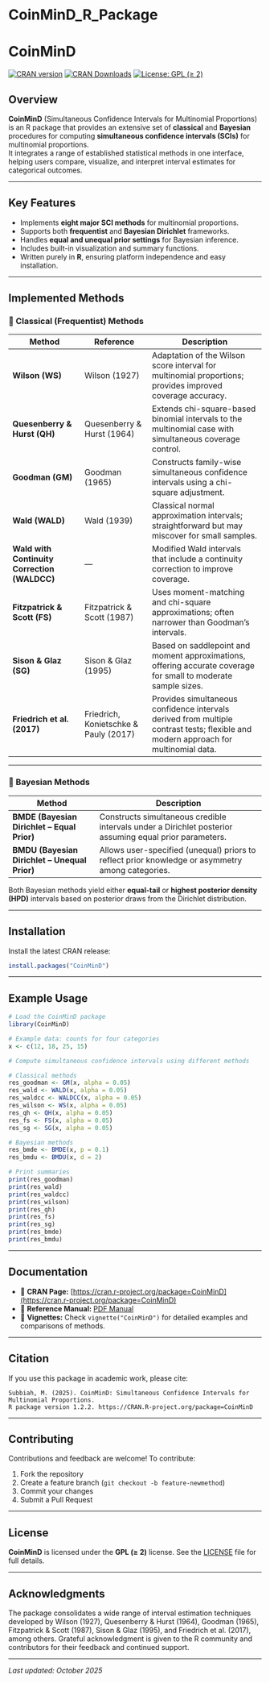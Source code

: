# CoinMinD_R_Package


# CoinMinD  
[![CRAN version](https://www.r-pkg.org/badges/version/CoinMinD)](https://cran.r-project.org/package=CoinMinD)
[![CRAN Downloads](https://cranlogs.r-pkg.org/badges/CoinMinD)](https://cran.r-project.org/package=CoinMinD)
[![License: GPL (≥ 2)](https://img.shields.io/badge/license-GPL%20(%E2%89%A52)-blue.svg)](https://www.gnu.org/licenses/old-licenses/gpl-2.0.html)

## Overview  

**CoinMinD** (Simultaneous Confidence Intervals for Multinomial Proportions) is an R package that provides an extensive set of **classical** and **Bayesian** procedures for computing **simultaneous confidence intervals (SCIs)** for multinomial proportions.  
It integrates a range of established statistical methods in one interface, helping users compare, visualize, and interpret interval estimates for categorical outcomes.

---

## Key Features  

- Implements **eight major SCI methods** for multinomial proportions.  
- Supports both **frequentist** and **Bayesian Dirichlet** frameworks.  
- Handles **equal and unequal prior settings** for Bayesian inference.  
- Includes built-in visualization and summary functions.  
- Written purely in **R**, ensuring platform independence and easy installation.

---

## Implemented Methods  

### 🔹 Classical (Frequentist) Methods  

| Method | Reference | Description |
|--------|------------|-------------|
| **Wilson (WS)** | Wilson (1927) | Adaptation of the Wilson score interval for multinomial proportions; provides improved coverage accuracy. |
| **Quesenberry & Hurst (QH)** | Quesenberry & Hurst (1964) | Extends chi-square-based binomial intervals to the multinomial case with simultaneous coverage control. |
| **Goodman (GM)** | Goodman (1965) | Constructs family-wise simultaneous confidence intervals using a chi-square adjustment. |
| **Wald (WALD)** | Wald (1939) | Classical normal approximation intervals; straightforward but may miscover for small samples. |
| **Wald with Continuity Correction (WALDCC)** | — | Modified Wald intervals that include a continuity correction to improve coverage. |
| **Fitzpatrick & Scott (FS)** | Fitzpatrick & Scott (1987) | Uses moment-matching and chi-square approximations; often narrower than Goodman’s intervals. |
| **Sison & Glaz (SG)** | Sison & Glaz (1995) | Based on saddlepoint and moment approximations, offering accurate coverage for small to moderate sample sizes. |
| **Friedrich et al. (2017)** | Friedrich, Konietschke & Pauly (2017) | Provides simultaneous confidence intervals derived from multiple contrast tests; flexible and modern approach for multinomial data. |

---

### 🔹 Bayesian Methods  

| Method | Description |
|--------|-------------|
| **BMDE (Bayesian Dirichlet – Equal Prior)** | Constructs simultaneous credible intervals under a Dirichlet posterior assuming equal prior parameters. |
| **BMDU (Bayesian Dirichlet – Unequal Prior)** | Allows user-specified (unequal) priors to reflect prior knowledge or asymmetry among categories. |

Both Bayesian methods yield either **equal-tail** or **highest posterior density (HPD)** intervals based on posterior draws from the Dirichlet distribution.

---

## Installation  

Install the latest CRAN release:

```r
install.packages("CoinMinD")
````

---

## Example Usage

```r
# Load the CoinMinD package
library(CoinMinD)

# Example data: counts for four categories
x <- c(12, 18, 25, 15)

# Compute simultaneous confidence intervals using different methods

# Classical methods
res_goodman <- GM(x, alpha = 0.05)
res_wald <- WALD(x, alpha = 0.05)
res_waldcc <- WALDCC(x, alpha = 0.05)
res_wilson <- WS(x, alpha = 0.05)
res_qh <- QH(x, alpha = 0.05)
res_fs <- FS(x, alpha = 0.05)
res_sg <- SG(x, alpha = 0.05)

# Bayesian methods
res_bmde <- BMDE(x, p = 0.1)
res_bmdu <- BMDU(x, d = 2)

# Print summaries
print(res_goodman)
print(res_wald)
print(res_waldcc)
print(res_wilson)
print(res_qh)
print(res_fs)
print(res_sg)
print(res_bmde)
print(res_bmdu)

```

---

## Documentation

* 📘 **CRAN Page:** [https://cran.r-project.org/package=CoinMinD](https://cran.r-project.org/package=CoinMinD)
* 📄 **Reference Manual:** [PDF Manual](https://cran.r-project.org/web/packages/CoinMinD/CoinMinD.pdf)
* 🧾 **Vignettes:** Check `vignette("CoinMinD")` for detailed examples and comparisons of methods.

---

## Citation

If you use this package in academic work, please cite:

```
Subbiah, M. (2025). CoinMinD: Simultaneous Confidence Intervals for Multinomial Proportions.
R package version 1.2.2. https://CRAN.R-project.org/package=CoinMinD
```

---

## Contributing

Contributions and feedback are welcome!
To contribute:

1. Fork the repository
2. Create a feature branch (`git checkout -b feature-newmethod`)
3. Commit your changes
4. Submit a Pull Request

---

## License

**CoinMinD** is licensed under the **GPL (≥ 2)** license.
See the [LICENSE](LICENSE) file for full details.

---

## Acknowledgments

The package consolidates a wide range of interval estimation techniques developed by Wilson (1927), Quesenberry & Hurst (1964), Goodman (1965), Fitzpatrick & Scott (1987), Sison & Glaz (1995), and Friedrich et al. (2017), among others.
Grateful acknowledgment is given to the R community and contributors for their feedback and continued support.

---

*Last updated: October 2025*


